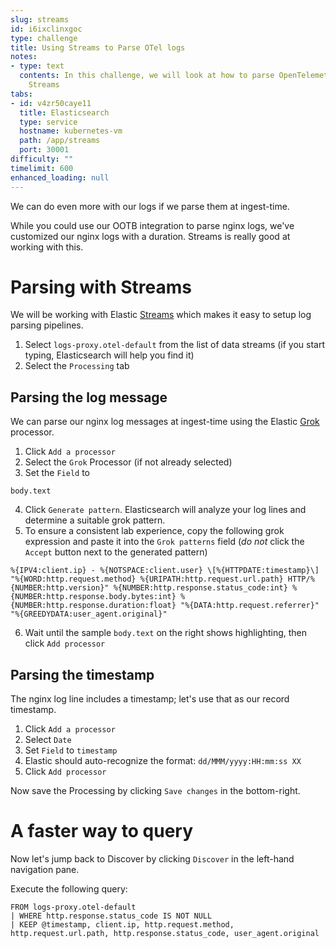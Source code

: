 ```yaml
---
slug: streams
id: i6ixclinxgoc
type: challenge
title: Using Streams to Parse OTel logs
notes:
- type: text
  contents: In this challenge, we will look at how to parse OpenTelemetry logs using
    Streams
tabs:
- id: v4zr50caye11
  title: Elasticsearch
  type: service
  hostname: kubernetes-vm
  path: /app/streams
  port: 30001
difficulty: ""
timelimit: 600
enhanced_loading: null
---
```


We can do even more with our logs if we parse them at ingest-time.

While you could use our OOTB integration to parse nginx logs, we've customized our nginx logs with a duration. Streams is really good at working with this.

# Parsing with Streams

We will be working with Elastic [Streams](https://www.elastic.co/docs/solutions/observability/logs/streams/streams) which makes it easy to setup log parsing pipelines.

1. Select `logs-proxy.otel-default` from the list of data streams (if you start typing, Elasticsearch will help you find it)
2. Select the `Processing` tab

## Parsing the log message

We can parse our nginx log messages at ingest-time using the Elastic [Grok](https://www.elastic.co/docs/reference/enrich-processor/grok-processor) processor.

1. Click `Add a processor`
2. Select the `Grok` Processor (if not already selected)
3. Set the `Field` to
  ```
  body.text
  ```
4. Click `Generate pattern`. Elasticsearch will analyze your log lines and determine a suitable grok pattern.
5. To ensure a consistent lab experience, copy the following grok expression and paste it into the `Grok patterns` field (_do not_ click the `Accept` button next to the generated pattern)
```
%{IPV4:client.ip} - %{NOTSPACE:client.user} \[%{HTTPDATE:timestamp}\] "%{WORD:http.request.method} %{URIPATH:http.request.url.path} HTTP/%{NUMBER:http.version}" %{NUMBER:http.response.status_code:int} %{NUMBER:http.response.body.bytes:int} %{NUMBER:http.response.duration:float} "%{DATA:http.request.referrer}" "%{GREEDYDATA:user_agent.original}"
```
6. Wait until the sample `body.text` on the right shows highlighting, then click `Add processor`

## Parsing the timestamp

The nginx log line includes a timestamp; let's use that as our record timestamp.

1. Click `Add a processor`
2. Select `Date`
3. Set `Field` to `timestamp`
4. Elastic should auto-recognize the format: `dd/MMM/yyyy:HH:mm:ss XX`
5. Click `Add processor`

Now save the Processing by clicking `Save changes` in the bottom-right.

# A faster way to query

Now let's jump back to Discover by clicking `Discover` in the left-hand navigation pane.

Execute the following query:
```esql
FROM logs-proxy.otel-default
| WHERE http.response.status_code IS NOT NULL
| KEEP @timestamp, client.ip, http.request.method, http.request.url.path, http.response.status_code, user_agent.original
```
